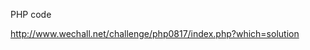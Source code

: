 PHP code
<?php

if (isset($_GET['which']))

{

	$which = $_GET['which'];

	switch ($which)

	{

	case 0:

	case 1:

	case 2:

		require_once $which.'.php';

		break;

	default:

		echo GWF_HTML::error('PHP-0817', 'Hacker NoNoNo!', false);

		break;

	}

}

?>


http://www.wechall.net/challenge/php0817/index.php?which=solution
